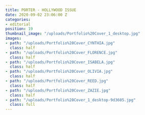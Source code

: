 ```yaml
---
title: PORTER - HOLLYWOOD ISSUE
date: 2020-09-02 23:06:00 Z
categories:
- editorial
position: 19
thumbnail_image: "/uploads/Portfolio%20Cover_1_desktop.jpg"
images:
- path: "/uploads/Portfolio%20Cover_CYNTHIA.jpg"
  class: half
- path: "/uploads/Portfolio%20Cover_FLORENCE.jpg"
  class: half
- path: "/uploads/Portfolio%20Cover_ISABELA.jpg"
  class: half
- path: "/uploads/Portfolio%20Cover_OLIVIA.jpg"
  class: half
- path: "/uploads/Portfolio%20Cover_REED.jpg"
  class: half
- path: "/uploads/Portfolio%20Cover_ZAZIE.jpg"
  class: half
- path: "/uploads/Portfolio%20Cover_1_desktop-9d3605.jpg"
  class: full
---
```


